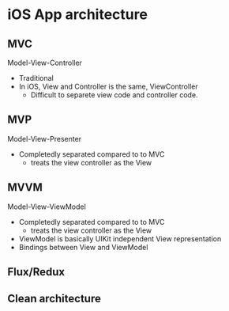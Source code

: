 # iOS App architecture

## MVC
Model-View-Controller
* Traditional
* In iOS, View and Controller is the same, ViewController
  * Difficult to separete view code and controller code.

## MVP
Model-View-Presenter
* Completedly separated compared to to MVC
  * treats the view controller as the View

## MVVM
Model-View-ViewModel
* Completedly separated compared to to MVC
  * treats the view controller as the View
* ViewModel is basically UIKit independent View representation
* Bindings between View and ViewModel

## Flux/Redux

## Clean architecture



## 


